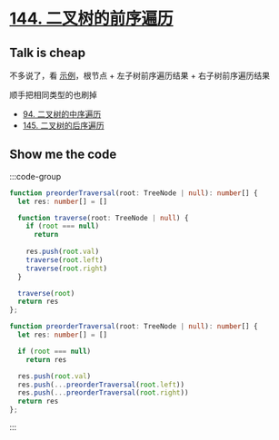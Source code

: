 # [144. 二叉树的前序遍历](https://leetcode.cn/problems/binary-tree-preorder-traversal/) <Badge type="tip" text="Easy" />

## Talk is cheap

不多说了，看 [示例](/algo/binary-tree/#example)，根节点 + 左子树前序遍历结果 + 右子树前序遍历结果

顺手把相同类型的也刷掉

- [94. 二叉树的中序遍历](https://leetcode.cn/problems/binary-tree-inorder-traversal/)
- [145. 二叉树的后序遍历](https://leetcode.cn/problems/binary-tree-postorder-traversal/)

## Show me the code

:::code-group

```ts [常规]
function preorderTraversal(root: TreeNode | null): number[] {
  let res: number[] = []

  function traverse(root: TreeNode | null) {
    if (root === null)
      return
    
    res.push(root.val)
    traverse(root.left)
    traverse(root.right)
  }

  traverse(root)
  return res
};
```

```ts [递归]
function preorderTraversal(root: TreeNode | null): number[] {
  let res: number[] = []

  if (root === null)
    return res

  res.push(root.val)
  res.push(...preorderTraversal(root.left))
  res.push(...preorderTraversal(root.right))
  return res
};
```

:::